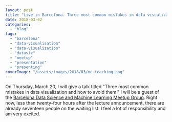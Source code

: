 ```yaml
---
layout: post
title: "Live in Barcelona. Three most common mistakes in data visualization."
date: 2018-03-02
categories: 
  - "blog"
tags: 
  - "barcelona"
  - "data-visualisation"
  - "data-visualization"
  - "dataviz"
  - "meetup"
  - "presentation"
  - "presenting"
coverImage: "/assets/images/2018/03/me_teaching.png"
---
```


On Thursday, March 20, I will give a talk titled "Three most common mistakes in data visualization and how to avoid them." I will be a guest of the [Barcelona Data Science and Machine Learning Meetup Group](https://www.meetup.com/barcelona-data-science-machine-learning/). Right now, less than twenty-four hours after the lecture announcement, there are already seventeen people on the waiting list. I feel a lot of responsibility and am very excited.
